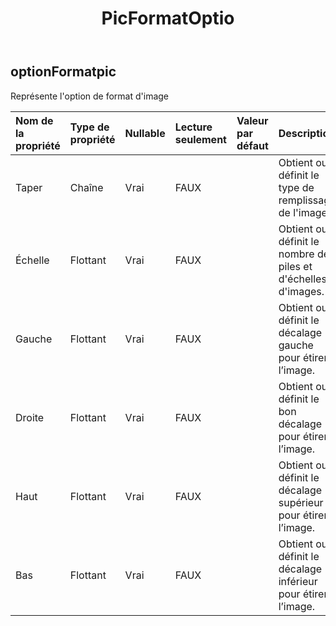 ﻿---
title: PicFormatOptio
second_title: Aspose.Cells Cloud Documen
type: docs
url: /fr/specification/model/picformatoption/
description: "Aspose.Cells Spécification du modèle cloud : PicFormatOption. Gérez sans effort Excel et d'autres feuilles de calcul avec des fonctionnalités telles que l'ouverture, la génération, l'édition, le fractionnement, la fusion, la comparaison et la conversion."
kwords: Excel, Office, feuille de calcul, Cloud REST API, PicFormatOption
weight: 50
---
## **optionFormatpic**

 Représente l'option de format d'image

| Nom de la propriété| Type de propriété| Nullable| Lecture seulement| Valeur par défaut| Description|
|:- |:- |:- |:- |:- |:- |
| Taper| Chaîne| Vrai| FAUX|| Obtient ou définit le type de remplissage de l'image.|
| Échelle| Flottant| Vrai| FAUX|| Obtient ou définit le nombre de piles et d'échelles d'images.|
| Gauche| Flottant| Vrai| FAUX||Obtient ou définit le décalage gauche pour étirer l’image.|
| Droite| Flottant| Vrai| FAUX|| Obtient ou définit le bon décalage pour étirer l’image.|
| Haut| Flottant| Vrai| FAUX|| Obtient ou définit le décalage supérieur pour étirer l’image.|
| Bas| Flottant| Vrai| FAUX|| Obtient ou définit le décalage inférieur pour étirer l’image.|


